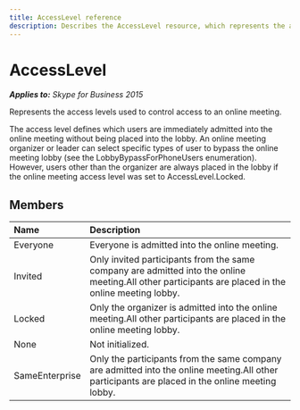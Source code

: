 ```yaml
---
title: AccessLevel reference
description: Describes the AccessLevel resource, which represents the access levels for an online meeting, and provides the resource's members.
---
```

# AccessLevel


_**Applies to:** Skype for Business 2015_

Represents the access levels used to control access to an online meeting.
            

The access level defines which users are immediately admitted into the online meeting
without being placed into the lobby. An online meeting organizer or leader
can select specific types of user to bypass the online meeting lobby (see the LobbyBypassForPhoneUsers 
enumeration). However, users other than the organizer are always placed in the lobby if the online meeting access level
was set to AccessLevel.Locked.
            
## Members



|**Name**|**Description**|
|:-----|:-----|
|Everyone|Everyone is admitted into the online meeting.|
|Invited|Only invited participants from the same company are admitted into the online meeting.All other participants are placed in the online meeting lobby.|
|Locked|Only the organizer is admitted into the online meeting.All other participants are placed in the online meeting lobby.|
|None|Not initialized.|
|SameEnterprise|Only the participants from the same company are admitted into the online meeting.All other participants are placed in the online meeting lobby.|
